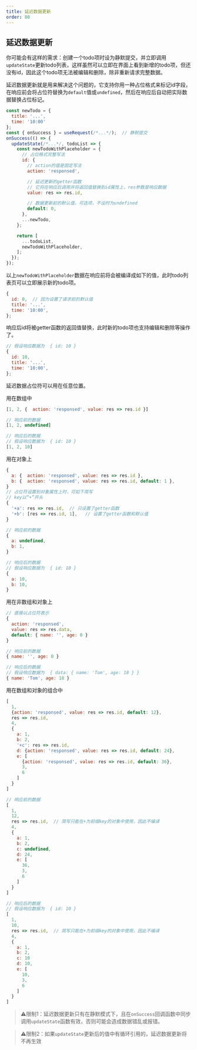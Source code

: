```yaml
---
title: 延迟数据更新
order: 80
---
```


## 延迟数据更新
你可能会有这样的需求：创建一个todo项时设为静默提交，并立即调用`updateState`更新todo列表，这样虽然可以立即在界面上看到新增的todo项，但还没有id，因此这个todo项无法被编辑和删除，除非重新请求完整数据。

延迟数据更新就是用来解决这个问题的，它支持你用一种占位格式来标记id字段，在响应前会将占位符替换为`default`值或`undefined`，然后在响应后自动把实际数据替换占位标记。
```javascript
const newTodo = {
  title: '...',
  time: '10:00'
};
const { onSuccess } = useRequest(/*...*/);  // 静默提交
onSuccess(() => {
  updateState(/*...*/, todoList => {
    const newTodoWithPlaceholder = {
      // 占位格式完整写法
      id: {
        // action的值是固定写法
        action: 'responsed',

        // 延迟更新的getter函数
        // 它将在响应后调用并将返回值替换到id属性上，res参数是响应数据
        value: res => res.id,

        // 数据更新前的默认值，可选项，不设时为undefined
        default: 0,
      },
      ...newTodo,
    };

    return [
      ...todoList,
      newTodoWithPlaceholder,
    ];
  });
});
```
以上`newTodoWithPlaceholder`数据在响应前将会被编译成如下的值，此时todo列表页可以立即展示新的todo项。
```javascript
{
  id: 0,  // 因为设置了请求前的默认值
  title: '...',
  time: '10:00',
};
```
响应后id将被getter函数的返回值替换，此时新的todo项也支持编辑和删除等操作了。
```javascript
// 假设响应数据为  { id: 10 }
{
  id: 10,
  title: '...',
  time: '10:00',
};
```

延迟数据占位符可以用在任意位置。

用在数组中
```javascript
[1, 2, {  action: 'responsed', value: res => res.id }]

// 响应前的数据
[1, 2, undefined]

// 响应后的数据
// 假设响应数据为  { id: 10 }
[1, 2, 10]
```

用在对象上
```javascript
{
  a: {  action: 'responsed', value: res => res.id },
  b: {  action: 'responsed', value: res => res.id, default: 1 },
}
// 占位符设置到对象属性上时，可如下简写
// key以“+”开头
{
  '+a': res => res.id,  // 只设置了getter函数
  '+b': [res => res.id, 1],   // 设置了getter函数和默认值
}

// 响应前的数据
{
  a: undefined,
  b: 1,
}

// 响应后的数据
// 假设响应数据为  { id: 10 }
{
  a: 10,
  b: 10,
}
```

用在非数组和对象上
```javascript
// 直接以占位符表示
{
  action: 'responsed',
  value: res => res.data,
  default: { name: '', age: 0 }
}

// 响应前的数据
{ name: '', age: 0 }

// 响应后的数据
// 假设响应数据为  { data: { name: 'Tom', age: 18 } }
{ name: 'Tom', age: 18 }
```

用在数组和对象的组合中
```javascript
[
  1,
  {action: 'responsed', value: res => res.id, default: 12},
  res => res.id,
  4,
  {
    a: 1,
    b: 2,
    '+c': res => res.id,
    d: {action: 'responsed', value: res => res.id, default: 24},
    e: [
      {action: 'responsed', value: res => res.id, default: 36},
      3,
      6
    ]
  }
]

// 响应前的数据
[
  1,
  12,
  res => res.id,  // 简写只能在+为前缀key的对象中使用，因此不编译
  4,
  {
    a: 1,
    b: 2,
    c: undefined,
    d: 24,
    e: [
      36,
      3,
      6
    ]
  }
]

// 响应后的数据
// 假设响应数据为  { id: 10 }
[
  1,
  10,
  res => res.id,  // 简写只能在+为前缀key的对象中使用，因此不编译
  4,
  {
    a: 1,
    b: 2,
    c: 10
    d: 10,
    e: [
      10,
      3,
      6
    ]
  }
]
```

> ⚠️限制1：延迟数据更新只有在静默模式下，且在`onSuccess`回调函数中同步调用`updateState`函数有效，否则可能会造成数据错乱或报错。

> ⚠️限制2：如果`updateState`更新后的值中有循环引用的，延迟数据更新将不再生效